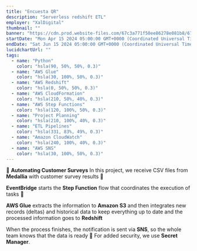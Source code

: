 ```yaml
---
title: "Encuesta QR"
description: "Serverless redshift ETL"
employer: "XalDigital"
thumbnail: ""
banner: "https://cdn.prod.website-files.com/67c3a771f50ee86278e081b8/67cbe41e022e968fe92ed459_67cbdfe83b32df846e2a44a4_photo-1732320935426-395f3c1d38be.jpeg"
startDate: "Mon Apr 15 2024 05:00:00 GMT+0000 (Coordinated Universal Time)"
endDate: "Sat Jun 15 2024 05:00:00 GMT+0000 (Coordinated Universal Time)"
lucidchartUrl: ""
tags:
  - name: "Python"
    color: "hsla(90, 50%, 50%, 0.3)"
  - name: "AWS Glue"
    color: "hsla(30, 100%, 50%, 0.3)"
  - name: "AWS Redshift"
    color: "hsla(0, 50%, 50%, 0.3)"
  - name: "AWS CloudFormation"
    color: "hsla(210, 50%, 40%, 0.3)"
  - name: "AWS Step Functions"
    color: "hsla(120, 100%, 50%, 0.3)"
  - name: "Project Planning"
    color: "hsla(210, 100%, 40%, 0.3)"
  - name: "ETL Pipelines"
    color: "hsla(331, 83%, 49%, 0.3)"
  - name: "Amazon CloudWatch"
    color: "hsla(240, 100%, 40%, 0.3)"
  - name: "AWS SNS"
    color: "hsla(30, 100%, 50%, 0.3)"
---
```


🚀 **Automating Customer Surveys**
In this project, we receive CSV files from **Medallia** with customer survey results 📝

**EventBridge** starts the **Step Function** flow that coordinates the execution of tasks 🔄

**AWS Glue** extracts the information to **Amazon S3** and then integrates new records (deltas) and historical data to keep everything up to date and the processed information goes to **Redshift**

When the process finishes, the notification is sent via **SNS**, so the whole team knows that the data is ready 🔔 For added security, we use **Secret Manager**.

